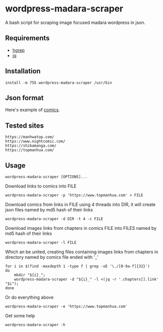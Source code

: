 # wordpress-madara-scraper

A bash script for scraping image focused madara wordpress in json.

## Requirements

 - [hgrep](https://github.com/TUVIMEN/hgrep)
 - [jq](https://github.com/stedolan/jq)

## Installation
    
    install -m 755 wordpress-madara-scraper /usr/bin

## Json format

Here's example of [comics](comics-example.json).

## Tested sites

    https://manhwatop.com/
    https://www.nightcomic.com/
    https://shibamanga.com/
    https://topmanhua.com/

## Usage

    wordpress-madara-scraper [OPTIONS]...

Download links to comics into FILE

    wordpress-madara-scraper -p 'https://www.topmanhua.com' > FILE

Download comics from links in FILE using 4 threads into DIR, it will create json files named by md5 hash of their links

    wordpress-madara-scraper -d DIR -t 4 -c FILE

Download images links from chapters in comics FILE into FILES named by md5 hash of their links

    wordpress-madara-scraper -l FILE

Which an be united, creating files containing images links from chapters in directory named by comics file ended with '_'

    for i in $(find -maxdepth 1 -type f | grep -xE '\./[0-9a-f]{32}')
    do
        mkdir "${i}_";
        wordpress-madara-scraper -d "${i}_" -l <(jq -r '.chapters[].link' "$i");
    done

Or do everything above

    wordpress-madara-scraper -e 'https://www.topmanhua.com'

Get some help

    wordpress-madara-scraper -h
